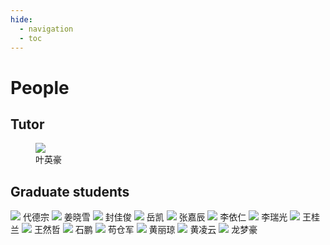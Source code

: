 ```yaml
---
hide:
  - navigation 
  - toc        
---
```

# People
## Tutor
<figure>
  <img src="https://github.com/tufuwq/use.gthub.io/blob/gh-pages/img/%E5%8F%B6%E8%8B%B1%E8%B1%AA.png" />
  <figcaption>叶英豪</figcaption>
</figure>

## Graduate students
<span class="std_out">
    <span class="std_box">
        <img src="https://github.com/tufuwq/use.gthub.io/blob/gh-pages/img/%E4%BB%A3%E5%BE%B7%E5%AE%97.jpg" />
        <text>代德宗</text>
    </span>
    <span class="std_box">
        <img src="https://github.com/tufuwq/use.gthub.io/blob/gh-pages/img/%E5%A7%9C%E6%99%93%E9%9B%AA.jpg" />
        <text>姜晓雪</text>
    </span>
    <span class="std_box">
        <img src="https://github.com/tufuwq/use.gthub.io/blob/gh-pages/img/%E5%B0%81%E4%BD%B3%E4%BF%8A.jpg" />
        <text>封佳俊</text>
    </span>
    <span class="std_box">
        <img src="https://github.com/tufuwq/use.gthub.io/blob/gh-pages/img/%E5%B2%B3%E5%87%AF.jpg" />
        <text>岳凯</text>
    </span>
    <span class="std_box">
        <img src="https://github.com/tufuwq/use.gthub.io/blob/gh-pages/img/%E5%BC%A0%E5%98%89%E8%BE%B0.jpg" />
        <text>张嘉辰</text>
    </span>
    <span class="std_box">
        <img src="https://github.com/tufuwq/use.gthub.io/blob/gh-pages/img/%E6%9D%8E%E4%BE%9D%E4%BB%81.jpg" />
        <text>李依仁</text>
    </span>
    <span class="std_box">
        <img src="https://github.com/tufuwq/use.gthub.io/blob/gh-pages/img/%E6%9D%8E%E7%91%9E%E5%85%89.jpg" />
        <text>李瑞光</text>
    </span>
    <span class="std_box">
        <img src="https://github.com/tufuwq/use.gthub.io/blob/gh-pages/img/%E7%8E%8B%E6%A1%82%E5%85%B0.jpg" />
        <text>王桂兰</text>
    </span>
    <span class="std_box">
        <img src="https://github.com/tufuwq/use.gthub.io/blob/gh-pages/img/%E7%8E%8B%E7%84%B6%E5%93%B2.jpg" />
        <text>王然哲</text>
    </span>
    <span class="std_box">
        <img src="https://github.com/tufuwq/use.gthub.io/blob/gh-pages/img/%E7%9F%B3%E9%B9%8F.jpg" />
        <text>石鹏</text>
    </span>
    <span class="std_box">
        <img src="https://github.com/tufuwq/use.gthub.io/blob/gh-pages/img/%E8%8B%9F%E4%BB%93%E5%86%9B.jpg" />
        <text>苟仓军</text>
    </span>
    <span class="std_box">
        <img src="https://github.com/tufuwq/use.gthub.io/blob/gh-pages/img/%E9%BB%84%E4%B8%BD%E7%90%BC.jpg" />
        <text>黄丽琼</text>
    </span>
    <span class="std_box">
        <img src="https://github.com/tufuwq/use.gthub.io/blob/gh-pages/img/%E9%BB%84%E5%87%8C%E4%BA%91.jpg" />
        <text>黄凌云</text>
    </span>
    <span class="std_box">
        <img src="https://github.com/tufuwq/use.gthub.io/blob/gh-pages/img/%E9%BE%99%E6%A2%A6%E8%B1%AA.jpg" />
        <text>龙梦豪</text>
    </span>
</span>
